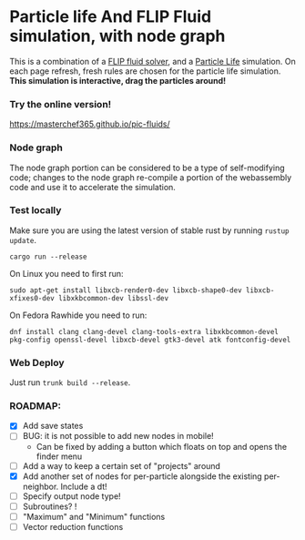 # Particle life And FLIP Fluid simulation, with node graph
This is a combination of a [FLIP fluid solver](https://youtu.be/XmzBREkK8kY), and a [Particle Life](https://youtu.be/p4YirERTVF0) simulation. On each page refresh, fresh rules are chosen for the particle life simulation. **This simulation is interactive, drag the particles around!**

### Try the online version!
https://masterchef365.github.io/pic-fluids/

### Node graph
The node graph portion can be considered to be a type of self-modifying code; changes to the node graph re-compile a portion of the webassembly code and use it to accelerate the simulation.

### Test locally
Make sure you are using the latest version of stable rust by running `rustup update`.

`cargo run --release`

On Linux you need to first run:

`sudo apt-get install libxcb-render0-dev libxcb-shape0-dev libxcb-xfixes0-dev libxkbcommon-dev libssl-dev`

On Fedora Rawhide you need to run:

`dnf install clang clang-devel clang-tools-extra libxkbcommon-devel pkg-config openssl-devel libxcb-devel gtk3-devel atk fontconfig-devel`

### Web Deploy
Just run `trunk build --release`.

### ROADMAP:
 - [x] Add save states
 - [ ] BUG: it is not possible to add new nodes in mobile!
    * Can be fixed by adding a button which floats on top and opens the finder menu
 - [ ] Add a way to keep a certain set of "projects" around
 - [x] Add another set of nodes for per-particle alongside the existing per-neighbor. Include a dt!
 - [ ] Specify output node type!
 - [ ] Subroutines? !
 - [ ] "Maximum" and "Minimum" functions
 - [ ] Vector reduction functions
